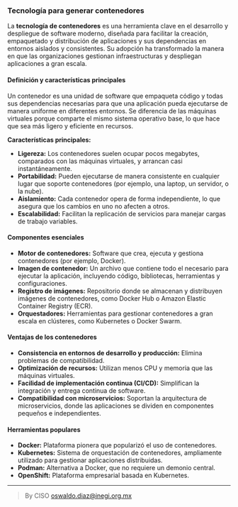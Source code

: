 ### Tecnología para generar contenedores

La **tecnología de contenedores** es una herramienta clave en el desarrollo y despliegue de software moderno, diseñada para facilitar la creación, empaquetado y distribución de aplicaciones y sus dependencias en entornos aislados y consistentes. Su adopción ha transformado la manera en que las organizaciones gestionan infraestructuras y despliegan aplicaciones a gran escala.

#### **Definición y características principales**
Un contenedor es una unidad de software que empaqueta código y todas sus dependencias necesarias para que una aplicación pueda ejecutarse de manera uniforme en diferentes entornos. Se diferencia de las máquinas virtuales porque comparte el mismo sistema operativo base, lo que hace que sea más ligero y eficiente en recursos.

**Características principales:**
- **Ligereza:** Los contenedores suelen ocupar pocos megabytes, comparados con las máquinas virtuales, y arrancan casi instantáneamente.
- **Portabilidad:** Pueden ejecutarse de manera consistente en cualquier lugar que soporte contenedores (por ejemplo, una laptop, un servidor, o la nube).
- **Aislamiento:** Cada contenedor opera de forma independiente, lo que asegura que los cambios en uno no afecten a otros.
- **Escalabilidad:** Facilitan la replicación de servicios para manejar cargas de trabajo variables.

#### **Componentes esenciales**
- **Motor de contenedores:** Software que crea, ejecuta y gestiona contenedores (por ejemplo, Docker).
- **Imagen de contenedor:** Un archivo que contiene todo el necesario para ejecutar la aplicación, incluyendo código, bibliotecas, herramientas y configuraciones.
- **Registro de imágenes:** Repositorio donde se almacenan y distribuyen imágenes de contenedores, como Docker Hub o Amazon Elastic Container Registry (ECR).
- **Orquestadores:** Herramientas para gestionar contenedores a gran escala en clústeres, como Kubernetes o Docker Swarm.

#### **Ventajas de los contenedores**
- **Consistencia en entornos de desarrollo y producción:** Elimina problemas de compatibilidad.
- **Optimización de recursos:** Utilizan menos CPU y memoria que las máquinas virtuales.
- **Facilidad de implementación continua (CI/CD):** Simplifican la integración y entrega continua de software.
- **Compatibilidad con microservicios:** Soportan la arquitectura de microservicios, donde las aplicaciones se dividen en componentes pequeños e independientes.

#### **Herramientas populares**
- **Docker:** Plataforma pionera que popularizó el uso de contenedores.
- **Kubernetes:** Sistema de orquestación de contenedores, ampliamente utilizado para gestionar aplicaciones distribuidas.
- **Podman:** Alternativa a Docker, que no requiere un demonio central.
- **OpenShift:** Plataforma empresarial basada en Kubernetes.
_____________________________
> By CISO oswaldo.diaz@inegi.org.mx
